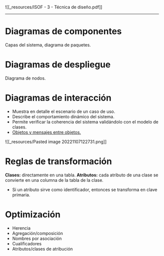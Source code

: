 ![[_resources/ISOF - 3 - Técnica de diseño.pdf]]

---

# Diagramas de componentes
Capas del sistema, diagrama de paquetes.


# Diagramas de despliegue
Diagrama de nodos.


# Diagramas de interacción
- Muestra en detalle el escenario de un caso de uso.
- Describe el comportamiento dinámico del sistema.
- Permite verificar la coherencia del sistema validándolo con el modelo de clases.
- <u>Objetos y mensajes entre objetos.</u>

![[_resources/Pasted image 20221107122731.png]]

# Reglas de transformación
**Clases:** directamente en una tabla.
**Atributos:** cada atributo de una clase se convierte en una columna de la tabla de la clase.
- Si un atributo sirve como identificador, entonces se transforma en clave primaria.


# Optimización
- Herencia
- Agregación/composición
- Nombres por asociación
- Cualificadores
- Atributos/clases de atribución